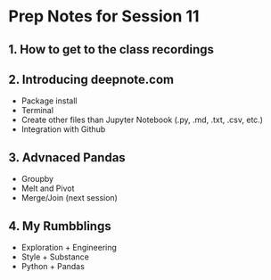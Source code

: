 # Prep Notes for Session 11
## 1. How to get to the class recordings
## 2. Introducing deepnote.com
- Package install
- Terminal
- Create other files than Jupyter Notebook (.py, .md, .txt, .csv, etc.)
- Integration with Github
## 3. Advnaced Pandas 
- Groupby
- Melt and Pivot
- Merge/Join (next session)
## 4. My Rumbblings
- Exploration + Engineering
- Style + Substance
- Python + Pandas


